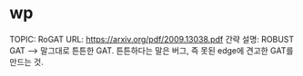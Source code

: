 # wp

TOPIC: RoGAT
URL: https://arxiv.org/pdf/2009.13038.pdf
간략 설명: ROBUST GAT --> 말그대로 튼튼한 GAT. 튼튼하다는 말은 버그, 즉 못된 edge에 견고한 GAT를 만드는 것.